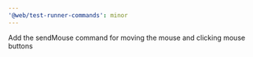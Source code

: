 ```yaml
---
'@web/test-runner-commands': minor
---
```


Add the sendMouse command for moving the mouse and clicking mouse buttons
